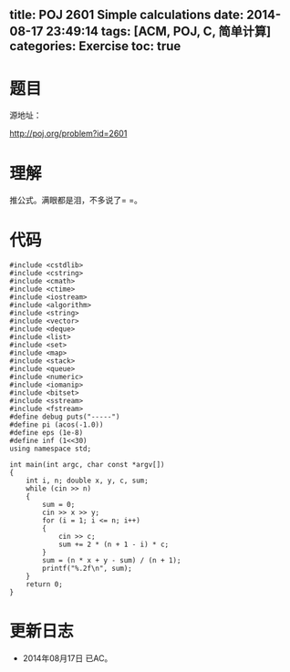 title: POJ 2601 Simple calculations
date: 2014-08-17 23:49:14
tags: [ACM, POJ, C, 简单计算]
categories: Exercise
toc: true
---
# 题目
源地址：

http://poj.org/problem?id=2601

# 理解
推公式。满眼都是泪，不多说了= =。

<!-- more -->

# 代码
```#include <cstdio>
#include <cstdlib>
#include <cstring>
#include <cmath>
#include <ctime>
#include <iostream>
#include <algorithm>
#include <string>
#include <vector>
#include <deque>
#include <list>
#include <set>
#include <map>
#include <stack>
#include <queue>
#include <numeric>
#include <iomanip>
#include <bitset>
#include <sstream>
#include <fstream>
#define debug puts("-----")
#define pi (acos(-1.0))
#define eps (1e-8)
#define inf (1<<30)
using namespace std;

int main(int argc, char const *argv[])
{
    int i, n; double x, y, c, sum;
    while (cin >> n)
    {
        sum = 0;
        cin >> x >> y;
        for (i = 1; i <= n; i++)
        {
            cin >> c;
            sum += 2 * (n + 1 - i) * c;
        }
        sum = (n * x + y - sum) / (n + 1);
        printf("%.2f\n", sum);
    }
    return 0;
}
```
# 更新日志
- 2014年08月17日 已AC。